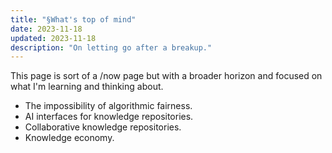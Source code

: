 ```yaml
---
title: "§What's top of mind"
date: 2023-11-18
updated: 2023-11-18
description: "On letting go after a breakup."
---
```


This page is sort of a /now page but with a broader horizon and focused on what I'm learning and thinking about.
- The impossibility of algorithmic fairness.
- AI interfaces for knowledge repositories.
- Collaborative knowledge repositories.
- Knowledge economy.